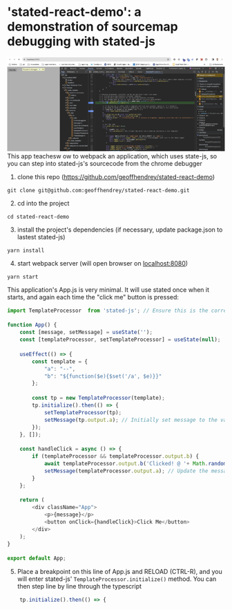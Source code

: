 # 'stated-react-demo': a demonstration of sourcemap debugging with stated-js
![debugging](https://raw.githubusercontent.com/geoffhendrey/jsonataplay/main/debug-stated-screenshot.png)
This app teachesw ow to webpack an application, which uses state-js, so you can step into stated-js's sourcecode from the chrome debugger

1. clone this repo (https://github.com/geoffhendrey/stated-react-demo)
```shell
git clone git@github.com:geoffhendrey/stated-react-demo.git
```
2. cd into the project
```shell
cd stated-react-demo
````
3. install the project's dependencies (if necessary, update package.json to lastest stated-js)
```shell
yarn install
```
4. start webpack server (will open browser on [localhost:8080](localhost:8080))
```shell 
yarn start
```

This application's App.js is very minimal. It will use stated once when it starts, and again
each time the "click me" button is pressed: 

```js
import TemplateProcessor  from 'stated-js'; // Ensure this is the correct import

function App() {
    const [message, setMessage] = useState('');
    const [templateProcessor, setTemplateProcessor] = useState(null);

    useEffect(() => {
        const template = {
            "a": "--",
            "b": "${function($e){$set('/a', $e)}}"
        };

        const tp = new TemplateProcessor(template);
        tp.initialize().then(() => {
            setTemplateProcessor(tp);
            setMessage(tp.output.a); // Initially set message to the value of 'a'
        });
    }, []);

    const handleClick = async () => {
        if (templateProcessor && templateProcessor.output.b) {
            await templateProcessor.output.b('Clicked! @ '+ Math.random());
            setMessage(templateProcessor.output.a); // Update the message after 'b' has updated 'a'
        }
    };

    return (
        <div className="App">
            <p>{message}</p>
            <button onClick={handleClick}>Click Me</button>
        </div>
    );
}

export default App;
```

5. Place a breakpoint on this line of App.js and RELOAD (CTRL-R), and you will enter stated-js'
`TemplateProcessor.initialize()` method. You can then step line by line through the typescript
```js
    tp.initialize().then(() => {
```